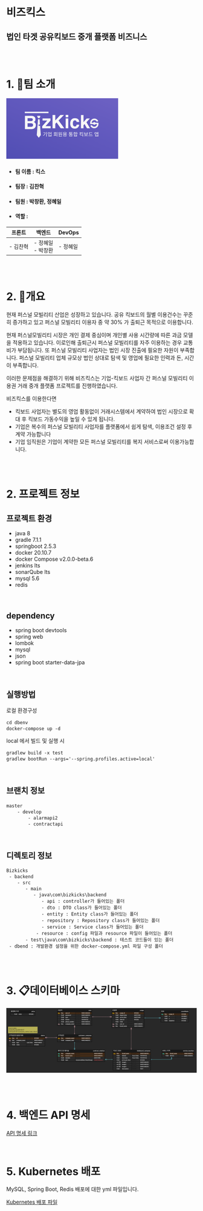 # 비즈킥스
## 법인 타겟 공유킥보드 중개 플랫폼 비즈니스
<br>
<br>




# 1. 👋팀 소개

![logo](./images/logo.png)


- #### 팀 이름 : 킥스
- #### 팀장 : 김찬혁
- #### 팀원 : 박창환, 정혜일
- #### 역할 :

| 프론트 | 백엔드 | DevOps |  
|---|---|---|
| - 김찬혁 | - 정혜일 </br> - 박창환| -  정혜일 |

</br></br>

# 2. 📝개요
현재 퍼스널 모빌리티 산업은 성장하고 있습니다. 공유 킥보드의 월별 이용건수는 꾸준히 증가하고 있고 퍼스널 모빌리티 이용자 중 약 30% 가 출퇴근 목적으로 이용합니다.

현재 퍼스널모빌리티 시장은 개인 결제 중심이며 개인별 사용 시간량에 따른 과금 모델을 적용하고 있습니다. 이로인해 출퇴근시 퍼스널 모빌리티를 자주 이용하는 경우 교통비가 부담됩니다.
또 퍼스널 모빌리티 사업자는 법인 시장 진출에 필요한 자원이 부족합니다. 퍼스널 모빌리티 업체 규모상 법인 상대로 탐색 및 영업에 필요한 인력과 돈, 시간이 부족합니다.

이러한 문제점을 해결하기 위해 비즈킥스는 기업-킥보드 사업자 간 퍼스널 모빌리티 이용권 거래 중개 플랫폼 프로젝트를 진행하였습니다.

비즈킥스를 이용한다면
- 킥보드 사업자는 별도의 영업 활동없이 거래시스템에서 계약하여 법인 시장으로 확대 후 킥보드 가동수익을 높일 수 있게 됩니다.
- 기업은 복수의 퍼스널 모빌리티 사업자를 플랫폼에서 쉽게 탐색, 이용조건 설정 후 계약 가능합니다
-  기업 임직원은 기업이 계약한 모든 퍼스널 모빌리티를 복지 서비스로써 이용가능합니다.

<br>
<br>


# 2. 프로젝트 정보
##  프로젝트 환경
- java 8
- gradle 7.1.1
- springboot 2.5.3
- docker 20.10.7
- docker Compose v2.0.0-beta.6
- jenkins lts
- sonarQube lts
- mysql 5.6
- redis

<br>

## dependency
- spring boot devtools
- spring web
- lombok
- mysql
- json
- spring boot starter-data-jpa

<br>

## 실행방법
로컬 환경구성
```
cd dbenv
docker-compose up -d
```

local 에서 빌드 및 실행 시
```
gradlew build -x test
gradlew bootRun --args='--spring.profiles.active=local'
```
<br>

## 브랜치 정보
```
master
    - develop
        - alarmapi2
        - contractapi
```
<br>

## 디렉토리 정보
```
Bizkicks
 - backend
    - src
       - main
          - java\com\bizkicks\backend
             - api : controller가 들어있는 폴더
             - dto : DTO class가 들어있는 폴더
             - entity : Entity class가 들어있는 폴더
             - repository : Repository class가 들어있는 폴더
             - service : Service class가 들어있는 폴더
           - resource : config 파일과 resource 파일이 들어있는 폴더
       - test\java\com\bizkicks\backend : 테스트 코드들이 있는 폴더
 - dbend : 개발환경 설정을 위한 docker-compose.yml 파일 구성 폴더
```
<br>
<br>


# 3. 📋데이터베이스 스키마

![dbschema](./images/dbschema.png)

<br>
<br>


# 4. 백엔드 API 명세

[API 명세 링크](https://github.com/hyelie/SWM-Bizkicks-API-specification)

<br>

# 5. Kubernetes 배포

MySQL, Spring Boot, Redis 배포에 대한 yml 파일입니다.

[Kubernetes 배포 파일](https://github.com/hyelie/SWM-Bizkicks-Kubernetes)
